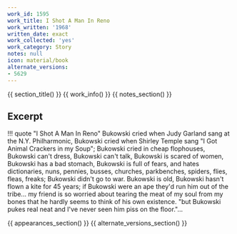 ```yaml
---
work_id: 1595
work_title: I Shot A Man In Reno
work_written: '1968'
written_date: exact
work_collected: 'yes'
work_category: Story
notes: null
icon: material/book
alternate_versions:
- 5629
---
```


{{ section_title() }}
{{ work_info() }}
{{ notes_section() }}
## Excerpt
!!! quote "I Shot A Man In Reno"
    Bukowski cried when Judy Garland sang at the N.Y. Philharmonic, Bukowski cried when Shirley Temple sang "I Got Animal Crackers in my Soup"; Bukowski cried in cheap flophouses, Bukowski can't dress, Bukowski can't talk, Bukowski is scared of women, Bukowski has a bad stomach, Bukowski is full of fears, and hates dictionaries, nuns, pennies, busses, churches, parkbenches, spiders, flies, fleas, freaks; Bukowski didn't go to war. Bukowski is old, Bukowski hasn't flown a kite for 45 years; if Bukowski were an ape they'd run him out of the tribe...
    my friend is so worried about tearing the meat of my soul from my bones that he hardly seems to think of his own existence. "but Bukowski pukes real neat and I've never seen him piss on the floor."...

{{ appearances_section() }}
{{ alternate_versions_section() }}